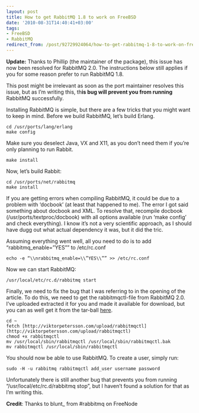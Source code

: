 ```yaml
---
layout: post
title: How to get RabbitMQ 1.8 to work on FreeBSD
date: '2010-08-31T14:40:41+03:00'
tags:
- FreeBSD
- RabbitMQ
redirect_from: /post/92729924064/how-to-get-rabbitmq-1-8-to-work-on-freebsd
---
```

**Update:** Thanks to Phillip (the maintainer of the package), this issue has now been resolved for RabbitMQ 2.0. The instructions below still applies if you for some reason prefer to run RabbitMQ 1.8.

This post might be irrelevant as soon as the port maintainer resolves this issue, but as I’m writing this, th**is bug will prevent you from running** RabbitMQ successfully.

Installing RabbitMQ is simple, but there are a few tricks that you might want to keep in mind. Before we build RabbitMQ, let’s build Erlang.

    cd /usr/ports/lang/erlang  
    make config

Make sure you deselect Java, VX and X11, as you don’t need them if you’re only planning to run Rabbit.

    make install

  
Now, let’s build Rabbit:

    cd /usr/ports/net/rabbitmq  
    make install

If you are getting errors when compiling RabbitMQ, it could be due to a problem with ‘docbook’ (at least that happened to me). The error I got said something about docbook and XML. To resolve that, recompile docbook (/usr/ports/textproc/docbook) with all options available (run ‘make config’ and check everything). I know it’s not a very scientific approach, as I should have dugg out what actual dependency it was, but it did the tric.

Assuming everything went well, all you need to do is to add “rabbitmq_enable=”YES”” to /etc/rc.conf

    echo -e “\\nrabbitmq_enable=\\”YES\\”” >> /etc/rc.conf

Now we can start RabbitMQ:

    /usr/local/etc/rc.d/rabbitmq start

Finally, we need to fix the bug that I was referring to in the opening of the article. To do this, we need to get the rabbitmqctl-file from RabbitMQ 2.0. I’ve uploaded extracted it for you and made it available for download, but you can as well get it from the tar-ball [here](http://www.rabbitmq.com/releases/rabbitmq-server/v2.0.0/rabbitmq-server-generic-unix-2.0.0.tar.gz).

    cd ~  
    fetch [http://viktorpetersson.com/upload/rabbitmqctl](http://viktorpetersson.com/upload/rabbitmqctl)  
    chmod +x rabbitmqctl  
    mv /usr/local/sbin/rabbitmqctl /usr/local/sbin/rabbitmqctl.bak  
    mv rabbitmqctl /usr/local/sbin/rabbitmqctl

You should now be able to use RabbitMQ. To create a user, simply run:

    sudo -H -u rabbitmq rabbitmqctl add_user username password

Unfortunately there is still another bug that prevents you from running “/usr/local/etc/rc.d/rabbitmq stop”, but I haven’t found a solution for that as I’m writing this.

**Credit**: Thanks to blunt_ from #rabbitmq on FreeNode
